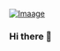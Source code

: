 [![Imaage](https://github.com/EliteDaMyth/EliteDaMyth/blob/master/image.png?raw=true)](https://github.com/EliteDaMyth)
### Hi there 👋

<!--
**Gongyihang/Gongyihang** is a ✨ _special_ ✨ repository because its `README.md` (this file) appears on your GitHub profile.

Here are some ideas to get you started:

- 🔭 I’m currently working on ...
- 🌱 I’m currently learning ...
- 👯 I’m looking to collaborate on ...
- 🤔 I’m looking for help with ...
- 💬 Ask me about ...
- 📫 How to reach me: ...
- 😄 Pronouns: ...
- ⚡ Fun fact: ...
-->
